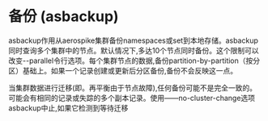 # 备份 (asbackup)

asbackup作用从aerospike集群备份namespaces或set到本地存储。asbackup同时查询多个集群中的节点。默认情况下,多达10个节点同时备份。这个限制可以改变--parallel令行选项。每个集群节点的数据,备份partition-by-partition（按分区）基础上。如果一个记录创建或更新后分区备份,备份不会反映这一点。

当集群数据进行迁移(即。再平衡由于节点故障),任何备份可能不是完全一致的。可能会有相同的记录或失踪的多个副本记录。使用——no-cluster-change选项asbackup中止,如果它检测到等待迁移

